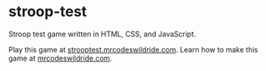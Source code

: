 # stroop-test

Stroop test game written in HTML, CSS, and JavaScript.

Play this game at [strooptest.mrcodeswildride.com](https://strooptest.mrcodeswildride.com/).
Learn how to make this game at [mrcodeswildride.com](https://www.mrcodeswildride.com/).